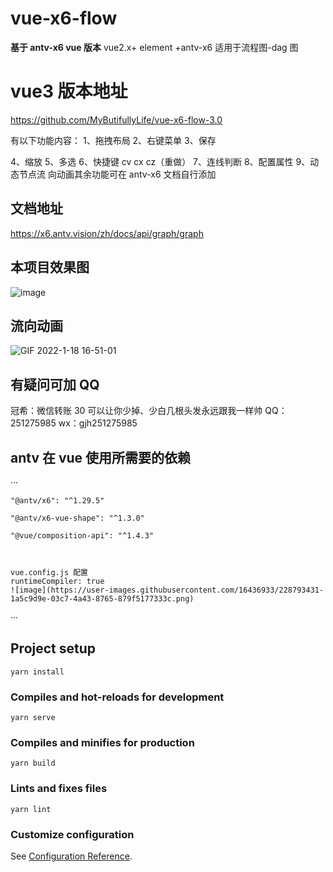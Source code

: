 # vue-x6-flow

**基于 antv-x6 vue 版本** vue2.x+ element +antv-x6 适用于流程图-dag 图

# vue3 版本地址

https://github.com/MyButifullyLife/vue-x6-flow-3.0

有以下功能内容： 1、拖拽布局 2、右键菜单 3、保存

4、缩放 5、多选 6、快捷键 cv cx cz（重做） 7、连线判断 8、配置属性 9、动态节点流
向动画其余功能可在 antv-x6 文档自行添加

## 文档地址

https://x6.antv.vision/zh/docs/api/graph/graph

## 本项目效果图

![image](https://user-images.githubusercontent.com/16436933/149902393-4a9fd58f-eadd-4a5f-af71-81076d0364d0.png)

## 流向动画

![GIF 2022-1-18 16-51-01](https://user-images.githubusercontent.com/16436933/149902899-b630b119-c39f-45e9-b576-da8d571386be.gif)

## 有疑问可加 QQ

冠希：微信转账 30 可以让你少掉、少白几根头发永远跟我一样帅 QQ：251275985
wx：gjh251275985

## antv 在 vue 使用所需要的依赖

···

    "@antv/x6": "^1.29.5"

    "@antv/x6-vue-shape": "^1.3.0"

    "@vue/composition-api": "^1.4.3"



    vue.config.js 配置
    runtimeCompiler: true
    ![image](https://user-images.githubusercontent.com/16436933/228793431-1a5c9d9e-03c7-4a43-8765-879f5177333c.png)

···

## Project setup

```
yarn install
```

### Compiles and hot-reloads for development

```
yarn serve
```

### Compiles and minifies for production

```
yarn build
```

### Lints and fixes files

```
yarn lint
```

### Customize configuration

See [Configuration Reference](https://cli.vuejs.org/config/).
